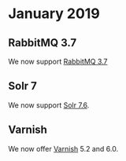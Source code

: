 # January 2019

## RabbitMQ 3.7

We now support [RabbitMQ 3.7](/configuration/services/rabbitmq.md)

## Solr 7

We now support [Solr 7.6](/configuration/services/solr.md).

## Varnish

We now offer [Varnish](/configuration/services/varnish.md) 5.2 and 6.0.

